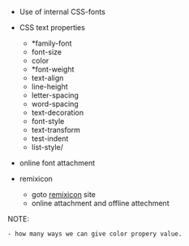 - Use of internal CSS-fonts
- CSS text properties 
    - *family-font
    - font-size
    - color
    - *font-weight
    - text-align
    - line-height
    - letter-spacing
    - word-spacing
    - text-decoration
    - font-style
    - text-transform
    - test-indent
    - list-style/
- online font attachment

- remixicon
    - goto [remixicon](https://remixicon.com/) site
    - online attachment and offline attechment


NOTE:
    
    - how many ways we can give color propery value.
